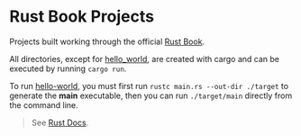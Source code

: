 # Rust Book Projects

Projects built working through the official [Rust Book](https://doc.rust-lang.org/book/). 

All directories, except for [hello_world](./hello-world), are created with cargo and can be executed by running `cargo run`. 

To run [hello-world](./hello-world), you must first run `rustc main.rs --out-dir ./target` to generate the **main** executable, then you can run `./target/main` directly from the command line.

> See [Rust Docs](https://www.rust-lang.org/learn).